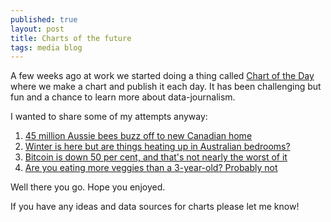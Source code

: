 ```yaml
---
published: true
layout: post
title: Charts of the future
tags: media blog
---
```


A few weeks ago at work we started doing a thing called [Chart of the Day](http://www.abc.net.au/news/story-streams/chart-of-the-day/) where we make a chart and publish it each day. It has been challenging but fun and a chance to learn more about data-journalism.

I wanted to share some of my attempts anyway:

1. [45 million Aussie bees buzz off to new Canadian home](http://www.abc.net.au/news/2018-05-22/chart-of-the-day-45-million-aussie-beez-buzz-off-to-canada/9777318)
2. [Winter is here but are things heating up in Australian bedrooms?](http://www.abc.net.au/news/2018-06-04/winter-is-here-but-are-things-heating-up-in-australian-bedrooms/9824422)
3. [Bitcoin is down 50 per cent, and that's not nearly the worst of it](http://www.abc.net.au/news/2018-06-18/the-biggest-cryptocurrencies-are-having-a-really-bad-year/9869314)
4. [Are you eating more veggies than a 3-year-old? Probably not](http://www.abc.net.au/news/2018-07-03/chart-of-the-day-are-you-eating-your-vegetables/9925782)

Well there you go. Hope you enjoyed.

If you have any ideas and data sources for charts please let me know!